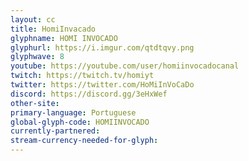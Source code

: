 ```yaml
---
layout: cc
title: HomiInvacado 
glyphname: HOMI INVOCADO
glyphurl: https://i.imgur.com/qtdtqvy.png
glyphwave: 8
youtube: https://youtube.com/user/homiinvocadocanal
twitch: https://twitch.tv/homiyt
twitter: https://twitter.com/HoMiInVoCaDo
discord: https://discord.gg/3eHxWef
other-site: 
primary-language: Portuguese
global-glyph-code: HOMIINVOCADO
currently-partnered: 
stream-currency-needed-for-glyph: 
---
```


